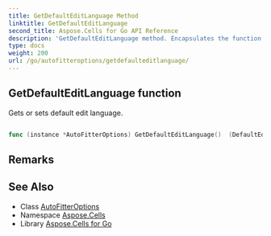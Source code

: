 ```yaml
---
title: GetDefaultEditLanguage Method 
linktitle: GetDefaultEditLanguage
second_title: Aspose.Cells for Go API Reference
description: 'GetDefaultEditLanguage method. Encapsulates the function that represents getdefaulteditlanguage in Go.'
type: docs
weight: 200
url: /go/autofitteroptions/getdefaulteditlanguage/
---
```


## GetDefaultEditLanguage function

Gets or sets default edit language.

```go

func (instance *AutoFitterOptions) GetDefaultEditLanguage()  (DefaultEditLanguage,  error) 

```

## Remarks


## See Also

* Class [AutoFitterOptions](../)
* Namespace [Aspose.Cells](../../)
* Library [Aspose.Cells for Go](../../../)
